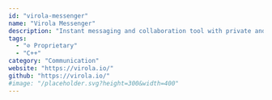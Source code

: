 ```yaml
---
id: "virola-messenger"
name: "Virola Messenger"
description: "Instant messaging and collaboration tool with private and group chat rooms, continuous voice and video meetings, files sharing, issue tracking with integrated task board. Alternative to Slack and others."
tags:
  - "⊘ Proprietary"
  - "C++"
category: "Communication"
website: "https://virola.io/"
github: "https://virola.io/"
#image: "/placeholder.svg?height=300&width=400"
---
```


